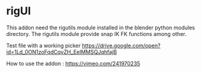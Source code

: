# rigUI

This addon need the rigutils module installed in the blender python modules directory. The rigutils module provide snap IK FK functions among other.

Test file with a working picker
https://drive.google.com/open?id=1Ld_0ON1zoFqdCqvZH_EelMMSQJqhfajB


How to use the addon :
https://vimeo.com/241970235
